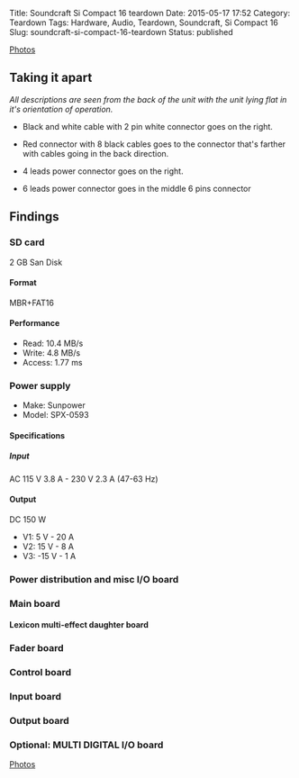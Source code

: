 Title: Soundcraft Si Compact 16 teardown
Date: 2015-05-17 17:52
Category: Teardown
Tags: Hardware, Audio, Teardown, Soundcraft, Si Compact 16
Slug: soundcraft-si-compact-16-teardown
Status: published

[Photos](https://plus.google.com/photos/103261928464197839037/albums/6149243278562531297?authkey=CImI_rHS29DQ0QE)

Taking it apart
---------------

*All descriptions are seen from the back of the unit with the unit lying
flat in it's orientation of operation.*

-   Black and white cable with 2 pin white connector goes on the right.

-   Red connector with 8 black cables goes to the connector that's
    farther with cables going in the back direction.

-   4 leads power connector goes on the right.

-   6 leads power connector goes in the middle 6 pins connector

Findings
--------

### SD card

2 GB San Disk

#### Format

MBR+FAT16

#### Performance

-   Read: 10.4 MB/s
-   Write: 4.8 MB/s
-   Access: 1.77 ms

### Power supply

-   Make: Sunpower
-   Model: SPX-0593

#### Specifications

##### Input

AC 115 V 3.8 A - 230 V 2.3 A (47-63 Hz)

#### Output

DC 150 W

-   V1: 5 V - 20 A
-   V2: 15 V - 8 A
-   V3: -15 V - 1 A

### Power distribution and misc I/O board

### Main board

#### Lexicon multi-effect daughter board

### Fader board

### Control board

### Input board

### Output board

### Optional: MULTI DIGITAL I/O board

[Photos](https://plus.google.com/photos/103261928464197839037/albums/6149870533468472513?authkey=CIKBr4W_q_KKngE)
